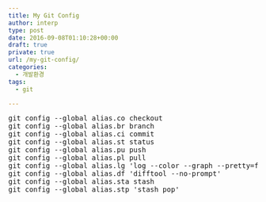 ```yaml
---
title: My Git Config
author: interp
type: post
date: 2016-09-08T01:10:28+00:00
draft: true
private: true
url: /my-git-config/
categories:
  - 개발환경
tags:
  - git

---
```

<pre class="brush: bash; title: ; notranslate" title="">git config --global alias.co checkout
git config --global alias.br branch
git config --global alias.ci commit
git config --global alias.st status
git config --global alias.pu push
git config --global alias.pl pull
git config --global alias.lg 'log --color --graph --pretty=format:'%Cred%h%Creset -%C(yellow)%d%Creset %s %Cgreen(%cr) %C(bold blue)&lt;%an&gt;%Creset' --abbrev-commit'
git config --global alias.df 'difftool --no-prompt'
git config --global alias.sta stash
git config --global alias.stp 'stash pop'
</pre>
